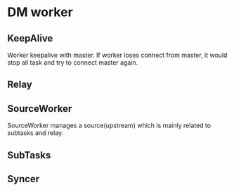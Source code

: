 # DM worker

## KeepAlive

Worker keepalive with master. If worker loses connect from master, it would stop all task and try to connect master again.

## Relay

## SourceWorker

SourceWorker manages a source(upstream) which is mainly related to subtasks and relay.

## SubTasks

## Syncer
